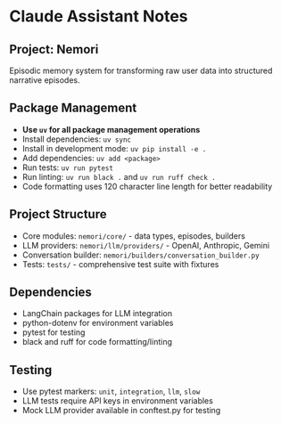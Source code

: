 # Claude Assistant Notes

## Project: Nemori
Episodic memory system for transforming raw user data into structured narrative episodes.

## Package Management
- **Use `uv` for all package management operations**
- Install dependencies: `uv sync`
- Install in development mode: `uv pip install -e .`
- Add dependencies: `uv add <package>`
- Run tests: `uv run pytest`
- Run linting: `uv run black .` and `uv run ruff check .`
- Code formatting uses 120 character line length for better readability

## Project Structure
- Core modules: `nemori/core/` - data types, episodes, builders
- LLM providers: `nemori/llm/providers/` - OpenAI, Anthropic, Gemini
- Conversation builder: `nemori/builders/conversation_builder.py`
- Tests: `tests/` - comprehensive test suite with fixtures

## Dependencies
- LangChain packages for LLM integration
- python-dotenv for environment variables
- pytest for testing
- black and ruff for code formatting/linting

## Testing
- Use pytest markers: `unit`, `integration`, `llm`, `slow`
- LLM tests require API keys in environment variables
- Mock LLM provider available in conftest.py for testing